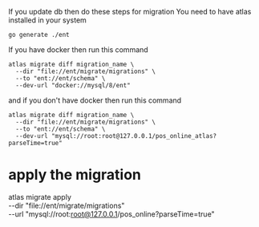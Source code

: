 If you update db then do these steps for migration
You need to have atlas installed in your system

```
go generate ./ent
```

If you have docker then run this command
```
atlas migrate diff migration_name \
  --dir "file://ent/migrate/migrations" \
  --to "ent://ent/schema" \
  --dev-url "docker://mysql/8/ent"
```

and if you don't have docker then run this command
```
atlas migrate diff migration_name \
  --dir "file://ent/migrate/migrations" \
  --to "ent://ent/schema" \
  --dev-url "mysql://root:root@127.0.0.1/pos_online_atlas?parseTime=true"
```

# apply the migration
atlas migrate apply \
  --dir "file://ent/migrate/migrations" \
  --url "mysql://root:root@127.0.0.1/pos_online?parseTime=true"
